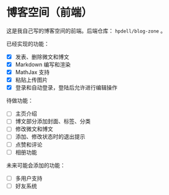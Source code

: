 # 博客空间（前端）

这是我自己写的博客空间的前端。后端仓库： `hpdell/blog-zone` 。

已经实现的功能：

- [x] 发表、删除微文和博文
- [x] Markdown 编写和渲染
- [x] MathJax 支持
- [x] 粘贴上传图片
- [x] 登录和自动登录，登陆后允许进行编辑操作

待做功能：

- [ ] 主页介绍
- [ ] 博文部分添加封面、标签、分类
- [ ] 修改微文和博文
- [ ] 添加、修改状态时的退出提示
- [ ] 点赞和评论
- [ ] 相册功能

未来可能会添加的功能：

- [ ] 多用户支持
- [ ] 好友系统
